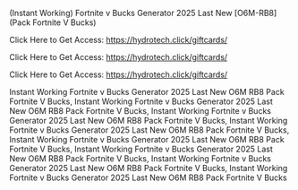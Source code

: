 (Instant Working) Fortnite v Bucks Generator 2025 Last New [O6M-RB8] (Pack Fortnite V Bucks)

Click Here to Get Access: https://hydrotech.click/giftcards/

Click Here to Get Access: https://hydrotech.click/giftcards/

Click Here to Get Access: https://hydrotech.click/giftcards/

 Instant Working Fortnite v Bucks Generator 2025 Last New O6M RB8 Pack Fortnite V Bucks, Instant Working Fortnite v Bucks Generator 2025 Last New O6M RB8 Pack Fortnite V Bucks, Instant Working Fortnite v Bucks Generator 2025 Last New O6M RB8 Pack Fortnite V Bucks, Instant Working Fortnite v Bucks Generator 2025 Last New O6M RB8 Pack Fortnite V Bucks, Instant Working Fortnite v Bucks Generator 2025 Last New O6M RB8 Pack Fortnite V Bucks, Instant Working Fortnite v Bucks Generator 2025 Last New O6M RB8 Pack Fortnite V Bucks, Instant Working Fortnite v Bucks Generator 2025 Last New O6M RB8 Pack Fortnite V Bucks, Instant Working Fortnite v Bucks Generator 2025 Last New O6M RB8 Pack Fortnite V Bucks

